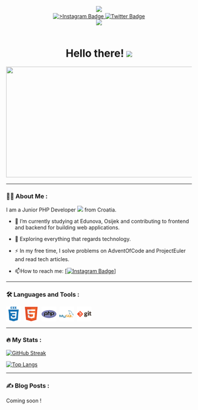 <div id="header" align="center">
  <img src="https://media.giphy.com/media/M9gbBd9nbDrOTu1Mqx/giphy.gif" width="100"/>
  <div id="badges">
    <a href="https://www.instagram.com/marko_pavlovic01">
      <img src="https://img.shields.io/badge/Instagram-red?style=for-the-badge&logo=linkedin&logoColor=white" alt=">Instagram Badge"/>
    </a>
    <a href="https://twitter.com/MarkoPavlovicMP">
      <img src="https://img.shields.io/badge/Twitter-blue?style=for-the-badge&logo=twitter&logoColor=white" alt="Twitter Badge"/>
    </a>
    <br>
    <a href="https://github.com/antonkomarev/github-profile-views-counter">
      <img src="https://komarev.com/ghpvc/?username=noisymark&style=for-the-badge">
    </a>
  </div>
  <img src="https://komarev.com/ghpvc/?noisymark&style=flat-square&color=blue" alt=""/>
  <h1>
    Hello there!
    <img src="https://media.giphy.com/media/hvRJCLFzcasrR4ia7z/giphy.gif" width="30px"/>
  </h1>
</div>
<div align="center">
  <img src="https://media.giphy.com/media/dWesBcTLavkZuG35MI/giphy.gif" width="600" height="300"/>
</div>

---

### :woman_technologist: About Me :
I am a Junior PHP Developer <img src="https://media.giphy.com/media/WUlplcMpOCEmTGBtBW/giphy.gif" width="30"> from Croatia.
- :telescope: I’m currently studying at Edunova, Osijek and contributing to frontend and backend for building web applications.

- :seedling: Exploring everything that regards technology.

- :zap: In my free time, I solve problems on AdventOfCode and ProjectEuler and read tech articles.

- :mailbox:How to reach me: <a href="https://www.instagram.com/marko_pavlovic01">[![Instagram Badge](https://img.shields.io/badge/-markopavlovic01-blue?style=flat&logo=Instagram&logoColor=white)]</a>

---

### :hammer_and_wrench: Languages and Tools :
<div>
  <img src="https://github.com/devicons/devicon/blob/master/icons/css3/css3-plain-wordmark.svg"  title="CSS3" alt="CSS" width="40" height="40"/>&nbsp;
  <img src="https://github.com/devicons/devicon/blob/master/icons/html5/html5-original.svg" title="HTML5" alt="HTML" width="40" height="40"/>&nbsp;
  <img src="https://github.com/devicons/devicon/blob/master/icons/php/php-original.svg" title="PHP" alt="PHP" width="40" height="40"/>&nbsp;
  <img src="https://github.com/devicons/devicon/blob/master/icons/mysql/mysql-original-wordmark.svg" title="MySQL"  alt="MySQL" width="40" height="40"/>&nbsp;
  <img src="https://github.com/devicons/devicon/blob/master/icons/git/git-original-wordmark.svg" title="Git" **alt="Git" width="40" height="40"/>
</div>

---

### :fire: My Stats :
[![GitHub Streak](http://github-readme-streak-stats.herokuapp.com?user=noisymark&theme=dark&background=000000)](https://git.io/streak-stats)

[![Top Langs](https://github-readme-stats.vercel.app/api/top-langs/?username=noisymark)](https://github.com/anuraghazra/github-readme-stats)

---

### :writing_hand: Blog Posts :
Coming soon !
<!-- BLOG-POST-LIST:END -->

